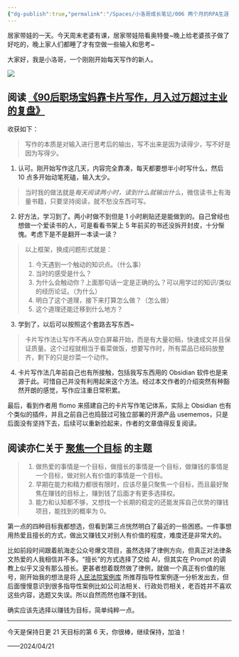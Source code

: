 ```yaml
---
{"dg-publish":true,"permalink":"/Spaces/小洛哥成长笔记/006 两个月的RPA生涯 1/","noteIcon":1,"created":"2024-04-21","updated":"2024-04-21"}
---
```


居家带娃的一天。今天周末老婆有课，居家带娃陪看奥特曼~晚上给老婆孩子做了好吃的，晚上家人们都睡了才有空做一些输入和思考~

大家好，我是小洛哥，一个刚刚开始每天写作的新人。

![](http://img.xlg.life/images/202404212312512.png)

## 阅读 [《90后职场宝妈靠卡片写作，月入过万超过主业的复盘》](https://articles.zsxq.com/id_cknwvrepvgd6.html)

收获如下：

> 写作的本质是对输入进行思考后的输出，写不出来是因为读得少，写不好是因为写得少。

1. 认可。刚开始写作这几天，内容完全靠凑，每天都要想半小时写什么，然后 10 点多开始动笔死磕，输入太少。

> 当时我的做法就是*每天阅读两小时，读到什么就输出什么*，微信读书上有海量书籍，只要坚持阅读，就不愁没东西可写。

2. 好方法，学习到了。两小时做不到但是 1 小时刷贴还是能做到的。自己曾经也想做一个爱读书的人，可是看看书架上 5 年前买的书还没拆开封皮，十分惭愧。考虑下是不是翻开一本读一读？

> 以上框架，换成问题形式就是：​
> 1. 今天遇到一个触动的知识点。（什么事）​
> 2. 当时的感受是什么？​
> 3. 为什么会触动你？上面那句话一定是正确的么？可以用学过的知识/类似的经历论证。（为什么）​
> 4. 明白了这个道理，接下来打算怎么做？（怎么做）​
> 5. 这个道理还能迁移到什么地方？

3. 学到了，以后可以按照这个套路去写东西~

> 卡片写作法让写作不再从空白屏幕开始，而是有大量初稿，快速成文并且保证质量。这个过程就相当于看菜做饭，想要写作时，所有菜品已经码放整齐，剩下的只是炒菜一个动作。

4. 卡片写作法几年前自己也有所接触，包括我写东西用的 Obsidian 软件也是来源于此。可惜自己并没有利用起来这个方法。经过本文作者的介绍突然有种豁然开朗的感觉，写作应注重日常积累。

最后，看到作者用 flomo 来搭建自己的卡片写作笔记体系，实际上 Obsidian 也有个类似的插件，并且之前自己也捣鼓过可独立部署的开源产品 usememos，只是后面没有坚持下去，后续可以重新捡起来，作者的文章值得反复阅读。

## 阅读亦仁关于 [聚焦一个目标](https://t.zsxq.com/19NfWhRtE) 的主题

> 1. 做热爱的事情是一个目标，做擅长的事情是一个目标，做赚钱的事情是一个目标，做对别人有价值的事情是一个目标。
> 2. 早期在能力和精力都很有限时，应该尽量只聚焦一个目标，而且最好聚焦在赚钱的目标上，赚到钱了后面才有更多选择权。 
> 3. 能力和认知都不够，又想找一个长期的稳定的还能发挥自己优势的赚钱项目，能找到的概率为 0。

第一点的四种目标我都想选，但看到第三点恍然明白了最近的一些困惑。一件事想用热爱且擅长的方式，做出又赚钱又对别人有价值的程度，难度还是非常大的。

比如前段时间跟着航海走公众号爆文项目，虽然选择了律例方向，但真正对法律条文热爱的人我相信并不多。“擅长”的方式选择了交给 AI，但其实在 Prompt 的调教上似乎又没有那么擅长。更甚者想着既然做了律例，就做一个真正有价值的账号，刚开始我的想法是将 [人民法院案例库](https://rmfyalk.court.gov.cn/home.html) 所推荐指导性案例逐一分析发出去，但后面慢慢意识到很多指导性案例比如公司法相关、行政处罚相关，老百姓并不喜欢这些内容，选题又失误。所以自然而然也赚不到钱。

确实应该先选择以赚钱为目标，简单纯粹一点。

---

今天是保持日更 21 天目标的第 6 天，你很棒，继续保持，加油！

——2024/04/21